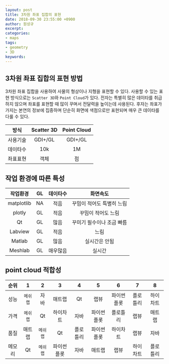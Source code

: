 ```yaml
---
layout: post
title: 3차원 좌표 집합의 표현
date: 2018-09-30 23:55:00 +0900
author: 원성규
excerpt: 
categories:
- maps
tags:
- geometry
- 3D
keywords:
---
```


## 3차원 좌표 집합의 표현 방법

3차원 좌표 집합을 사용하여 사물의 형상이나 지형을 표현할 수 있다. 사용할 수 있는 표현 방식으로는 `Scatter 3D`와 `Point Cloud`가 있다. 전자는 특별히 많은 데이타를 취급하지 않으며 좌표를 표현할 때 많이 꾸며서 전달력을 높이는데 사용된다. 후자는 좌표가 가지는 본연의 정보에 집중하며 단순히 화면에 색점으로만 표현되며 매우 큰 데이타를 다룰 수 있다. 

방식 | Scatter 3D | Point Cloud
:------:|:-----------:|:-----------:
사용기술 | GDI+/GL | GDI+/GL
데이타수 | 10k | 1M
좌표표현 | 객체 | 점

## 작업 환경에 따른 특성

작업환경 | GL | 데이타수 | 화면속도
:------:|:-----------:|:-----------:|:-----------:
matplotlib | NA | 적음 | 꾸밈이 적어도 특별히 느림
plotly | GL | 적음 | 꾸밈이 적어도 느림
Qt | GL | 많음 | 꾸미기 필수이나 조금 빠름 
Labview | GL | 적음 | 느림
Matlab | GL | 많음 | 실시간은 안됨
Meshlab | GL | 매우많음 | 실시간

## point cloud 적합성

순위 | 1 | 2 | 3 | 4 | 5 | 6 | 7 | 8 
:------:|:-----:|:-----:|:-----:|:-----:|:-----:|:-----:|:-----:|:-----:
성능   | `메쉬랩` | 자바 | 매트랩 | Qt | 랩뷰 | 파이썬플롯 | 플로틀리 | 하이차트
가격   | `메쉬랩` | Qt | 하이차트 | 자바 | 파이썬플롯 | 플로틀리 | 랩뷰 | 매트랩
품질   | 매트랩 | `메쉬랩` | Qt | 플로틀리 | 파이썬플롯 | 하이차트 | 랩뷰 | 자바
메모리 | Qt | `메쉬랩` | 파이썬플롯 | 자바 | 매트랩 | 랩뷰 | 하이차트 | 플로틀리





